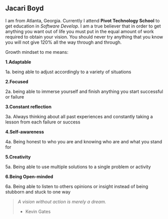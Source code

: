 

## Jacari Boyd 
 I am from Atlanta, Georgia. Currently I attend **Pivot Technology School** to get education in *Software Develop*. I am a true believer that in order to get anything you want out of life you must put in the equal amount of work required to obtain your vision. You should never try anything that you know you will not give 120% all the way through and through.
 
 Growth mindset to me means:

**1.Adaptable**

  1a. being able to adjust accordingly to a variety of situations

**2.Focused**

2a. being able to immerse yourself and finish anything you start successful or failure 

**3.Constant reflection**

3a. Always thinking about all past experiences and constantly taking a lesson from each failure or success 

**4.Self-awareness**

4a. Being honest to who you are and knowing who are and what you stand for

**5.Creativity**

5a. Being able to use multiple solutions to a single problem or activity 

**6.Being Open-minded**

6a. Being able to listen to others opinions or insight instead of being stubborn and stuck to one way

>_A vision without action 
is merely a dream._
> - Kevin Gates
